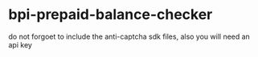# bpi-prepaid-balance-checker
do not forgoet to include the anti-captcha sdk files, also you will need an api key
